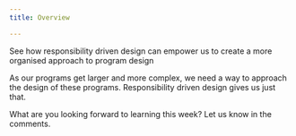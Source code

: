 ```yaml
---
title: Overview

---
```


See how responsibility driven design can empower us to create a more organised approach to program design

As our programs get larger and more complex, we need a way to approach the design of these programs. Responsibility driven design gives us just that.

What are you looking forward to learning this week? Let us know in the comments.
